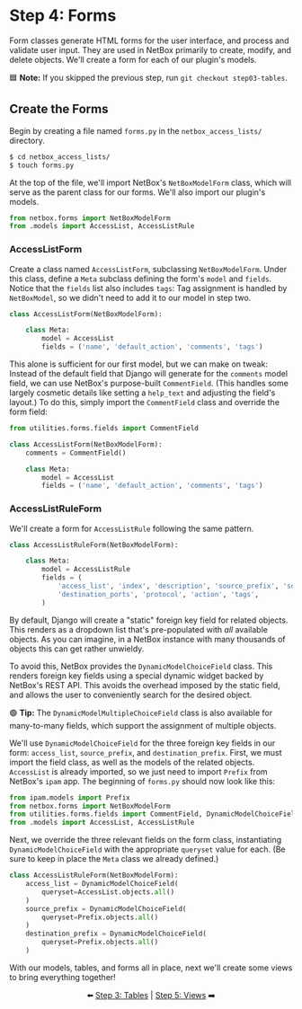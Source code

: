 # Step 4: Forms

Form classes generate HTML forms for the user interface, and process and validate user input. They are used in NetBox primarily to create, modify, and delete objects. We'll create a form for each of our plugin's models.

:blue_square: **Note:** If you skipped the previous step, run `git checkout step03-tables`.

## Create the Forms

Begin by creating a file named `forms.py` in the `netbox_access_lists/` directory.

```bash
$ cd netbox_access_lists/
$ touch forms.py
```

At the top of the file, we'll import NetBox's `NetBoxModelForm` class, which will serve as the parent class for our forms. We'll also import our plugin's models.

```python
from netbox.forms import NetBoxModelForm
from .models import AccessList, AccessListRule
```

### AccessListForm

Create a class named `AccessListForm`, subclassing `NetBoxModelForm`. Under this class, define a `Meta` subclass defining the form's `model` and `fields`. Notice that the `fields` list also includes `tags`: Tag assignment is handled by `NetBoxModel`, so we didn't need to add it to our model in step two.

```python
class AccessListForm(NetBoxModelForm):

    class Meta:
        model = AccessList
        fields = ('name', 'default_action', 'comments', 'tags')
```

This alone is sufficient for our first model, but we can make on tweak: Instead of the default field that Django will generate for the `comments` model field, we can use NetBox's purpose-built `CommentField`. (This handles some largely cosmetic details like setting a `help_text` and adjusting the field's layout.) To do this, simply import the `CommentField` class and override the form field:

```python
from utilities.forms.fields import CommentField

class AccessListForm(NetBoxModelForm):
    comments = CommentField()

    class Meta:
        model = AccessList
        fields = ('name', 'default_action', 'comments', 'tags')
```

### AccessListRuleForm

We'll create a form for `AccessListRule` following the same pattern.

```python
class AccessListRuleForm(NetBoxModelForm):

    class Meta:
        model = AccessListRule
        fields = (
            'access_list', 'index', 'description', 'source_prefix', 'source_ports', 'destination_prefix',
            'destination_ports', 'protocol', 'action', 'tags',
        )
```

By default, Django will create a "static" foreign key field for related objects. This renders as a dropdown list that's pre-populated with _all_ available objects. As you can imagine, in a NetBox instance with many thousands of objects this can get rather unwieldy.

To avoid this, NetBox provides the `DynamicModelChoiceField` class. This renders foreign key fields using a special dynamic widget backed by NetBox's REST API. This avoids the overhead imposed by the static field, and allows the user to conveniently search for the desired object.

:green_circle: **Tip:** The `DynamicModelMultipleChoiceField` class is also available for many-to-many fields, which support the assignment of multiple objects.

We'll use `DynamicModelChoiceField` for the three foreign key fields in our form: `access_list`, `source_prefix`, and `destination_prefix`. First, we must import the field class, as well as the models of the related objects. `AccessList` is already imported, so we just need to import `Prefix` from NetBox's `ipam` app. The beginning of `forms.py` should now look like this:

```python
from ipam.models import Prefix
from netbox.forms import NetBoxModelForm
from utilities.forms.fields import CommentField, DynamicModelChoiceField
from .models import AccessList, AccessListRule
```

Next, we override the three relevant fields on the form class, instantiating `DynamicModelChoiceField` with the appropriate `queryset` value for each. (Be sure to keep in place the `Meta` class we already defined.)

```python
class AccessListRuleForm(NetBoxModelForm):
    access_list = DynamicModelChoiceField(
        queryset=AccessList.objects.all()
    )
    source_prefix = DynamicModelChoiceField(
        queryset=Prefix.objects.all()
    )
    destination_prefix = DynamicModelChoiceField(
        queryset=Prefix.objects.all()
    )
```

With our models, tables, and forms all in place, next we'll create some views to bring everything together!

<div align="center">

:arrow_left: [Step 3: Tables](/tutorial/step03-tables.md) | [Step 5: Views](/tutorial/step05-views.md) :arrow_right:

</div>

